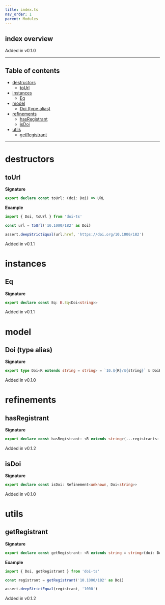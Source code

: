 ```yaml
---
title: index.ts
nav_order: 1
parent: Modules
---
```


## index overview

Added in v0.1.0

---

<h2 class="text-delta">Table of contents</h2>

- [destructors](#destructors)
  - [toUrl](#tourl)
- [instances](#instances)
  - [Eq](#eq)
- [model](#model)
  - [Doi (type alias)](#doi-type-alias)
- [refinements](#refinements)
  - [hasRegistrant](#hasregistrant)
  - [isDoi](#isdoi)
- [utils](#utils)
  - [getRegistrant](#getregistrant)

---

# destructors

## toUrl

**Signature**

```ts
export declare const toUrl: (doi: Doi) => URL
```

**Example**

```ts
import { Doi, toUrl } from 'doi-ts'

const url = toUrl('10.1000/182' as Doi)

assert.deepStrictEqual(url.href, 'https://doi.org/10.1000/182')
```

Added in v0.1.1

# instances

## Eq

**Signature**

```ts
export declare const Eq: E.Eq<Doi<string>>
```

Added in v0.1.1

# model

## Doi (type alias)

**Signature**

```ts
export type Doi<R extends string = string> = `10.${R}/${string}` & DoiBrand
```

Added in v0.1.0

# refinements

## hasRegistrant

**Signature**

```ts
export declare const hasRegistrant: <R extends string>(...registrants: readonly R[]) => Refinement<Doi<string>, Doi<R>>
```

Added in v0.1.2

## isDoi

**Signature**

```ts
export declare const isDoi: Refinement<unknown, Doi<string>>
```

Added in v0.1.0

# utils

## getRegistrant

**Signature**

```ts
export declare const getRegistrant: <R extends string = string>(doi: Doi<R>) => R
```

**Example**

```ts
import { Doi, getRegistrant } from 'doi-ts'

const registrant = getRegistrant('10.1000/182' as Doi)

assert.deepStrictEqual(registrant, '1000')
```

Added in v0.1.2
